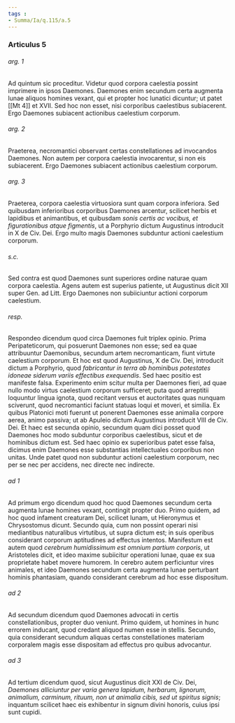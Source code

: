 ```yaml
---
tags : 
- Summa/Ia/q.115/a.5
---
```


### Articulus 5

###### arg. 1
Ad quintum sic proceditur. Videtur quod corpora caelestia possint imprimere in ipsos Daemones. Daemones enim secundum certa augmenta lunae aliquos homines vexant, qui et propter hoc lunatici dicuntur; ut patet [[Mt 4]] et XVII. Sed hoc non esset, nisi corporibus caelestibus subiacerent. Ergo Daemones subiacent actionibus caelestium corporum.

###### arg. 2
Praeterea, necromantici observant certas constellationes ad invocandos Daemones. Non autem per corpora caelestia invocarentur, si non eis subiacerent. Ergo Daemones subiacent actionibus caelestium corporum.

###### arg. 3
Praeterea, corpora caelestia virtuosiora sunt quam corpora inferiora. Sed quibusdam inferioribus corporibus Daemones arcentur, scilicet herbis et lapidibus et animantibus, et quibusdam *sonis certis ac vocibus, et figurationibus atque figmentis*, ut a Porphyrio dictum Augustinus introducit in X de Civ. Dei. Ergo multo magis Daemones subduntur actioni caelestium corporum.

###### s.c.
Sed contra est quod Daemones sunt superiores ordine naturae quam corpora caelestia. Agens autem est superius patiente, ut Augustinus dicit XII super Gen. ad Litt. Ergo Daemones non subiiciuntur actioni corporum caelestium.

###### resp.
Respondeo dicendum quod circa Daemones fuit triplex opinio. Prima Peripateticorum, qui posuerunt Daemones non esse; sed ea quae attribuuntur Daemonibus, secundum artem necromanticam, fiunt virtute caelestium corporum. Et hoc est quod Augustinus, X de Civ. Dei, introducit dictum a Porphyrio, quod *fabricantur in terra ab hominibus potestates idoneae siderum variis effectibus exequendis*. Sed haec positio est manifeste falsa. Experimento enim scitur multa per Daemones fieri, ad quae nullo modo virtus caelestium corporum sufficeret; puta quod arreptitii loquuntur lingua ignota, quod recitant versus et auctoritates quas nunquam sciverunt, quod necromantici faciunt statuas loqui et moveri, et similia. Ex quibus Platonici moti fuerunt ut ponerent Daemones esse animalia corpore aerea, animo passiva; ut ab Apuleio dictum Augustinus introducit VIII de Civ. Dei. Et haec est secunda opinio, secundum quam dici posset quod Daemones hoc modo subduntur corporibus caelestibus, sicut et de hominibus dictum est. Sed haec opinio ex superioribus patet esse falsa, dicimus enim Daemones esse substantias intellectuales corporibus non unitas. Unde patet quod non subduntur actioni caelestium corporum, nec per se nec per accidens, nec directe nec indirecte.

###### ad 1
Ad primum ergo dicendum quod hoc quod Daemones secundum certa augmenta lunae homines vexant, contingit propter duo. Primo quidem, ad hoc quod infament creaturam Dei, scilicet lunam, ut Hieronymus et Chrysostomus dicunt. Secundo quia, cum non possint operari nisi mediantibus naturalibus virtutibus, ut supra dictum est; in suis operibus considerant corporum aptitudines ad effectus intentos. Manifestum est autem quod *cerebrum humidissimum est omnium partium corporis*, ut Aristoteles dicit, et ideo maxime subiicitur operationi lunae, quae ex sua proprietate habet movere humorem. In cerebro autem perficiuntur vires animales, et ideo Daemones secundum certa augmenta lunae perturbant hominis phantasiam, quando considerant cerebrum ad hoc esse dispositum.

###### ad 2
Ad secundum dicendum quod Daemones advocati in certis constellationibus, propter duo veniunt. Primo quidem, ut homines in hunc errorem inducant, quod credant aliquod numen esse in stellis. Secundo, quia considerant secundum aliquas certas constellationes materiam corporalem magis esse dispositam ad effectus pro quibus advocantur.

###### ad 3
Ad tertium dicendum quod, sicut Augustinus dicit XXI de Civ. Dei, *Daemones alliciuntur per varia genera lapidum, herbarum, lignorum, animalium, carminum, rituum, non ut animalia cibis, sed ut spiritus signis*; inquantum scilicet haec eis exhibentur in signum divini honoris, cuius ipsi sunt cupidi.

